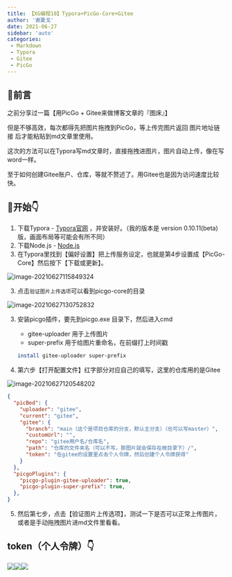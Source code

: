 ```yaml
---
title: 【XG编程10】Typora+PicGo-Core+Gitee
author: '谢夏戈'
date: 2021-06-27
sidebar: 'auto'
categories:
 - Markdown
 - Typora
 - Gitee
 - PicGo
---
```




## 🍝前言

之前分享过一篇【用PicGo + Gitee来做博客文章的『图床』】

但是不够高效，每次都得先把图片拖拽到PicGo，等上传完图片返回 图片地址链接 后才能粘贴到md文章里使用。



这次的方法可以在Typora写md文章时，直接拖拽进图片，图片自动上传，像在写word一样。

至于如何创建Gitee账户、仓库，等就不赘述了。用Gitee也是因为访问速度比较快。



## 🍳开始👇

1. 下载Typora  -  [Typora官网](https://www.typora.io/) ，并安装好。（我的版本是 version 0.10.11(beta)版，画面布局等可能会有所不同）
2. 下载Node.js - [Node.js](https://nodejs.org/zh-cn/)
3. 在Typora里找到【偏好设置】把上传服务设定，也就是第4步设置成【PicGo-Core】然后按下【下载或更新】。

![image-20210627115849324](https://gitee.com/XXGGG/Xcloud/raw/main/Typora/image-20210627115849324.png)

3. 点击`验证图片上传选项`可以看到picgo-core的目录

![image-20210627130752832](https://gitee.com/XXGGG/Xcloud/raw/main/Typora/image-20210627130752832.png)

3. 安装picgo插件，要先到picgo.exe 目录下，然后进入cmd

   - gitee-uploader 用于上传图片
   - super-prefix 用于给图片重命名，在前缀打上时间戳

   ```sh
   install gitee-uploader super-prefix
   ```

   

4. 第六步【打开配置文件】红字部分对应自己的填写，这里的仓库用的是Gitee

![image-20210627120548202](https://gitee.com/XXGGG/Xcloud/raw/main/Typora/image-20210627120548202.png)

```json
{
  "picBed": {
    "uploader": "gitee",
    "current": "gitee",
    "gitee": {
      "branch": "main（这个是项目仓库的分支，默认主分支）（也可以写master）",
      "customUrl": "",
      "repo": "gitee用户名/仓库名",
      "path": "仓库的文件夹名（可以不写，那图片就会保存在根目录下）/",
      "token": "在gitee的设置里点击个人令牌，然后创建个人令牌获得" 
    }
  },
  "picgoPlugins": {
    "picgo-plugin-gitee-uploader": true,
    "picgo-plugin-super-prefix": true,
  },
}
```

5. 然后第七步，点击【验证图片上传选项】，测试一下是否可以正常上传图片，或者是手动拖拽图片进md文件里看看。



## token（个人令牌）👇

![](https://gitee.com/XXGGG/Xcloud/raw/main/Typora/blog5-3.png)![](https://gitee.com/XXGGG/Xcloud/raw/main/Typora/blog5-4.png)![](https://gitee.com/XXGGG/Xcloud/raw/main/Typora/blog5-5.png)
